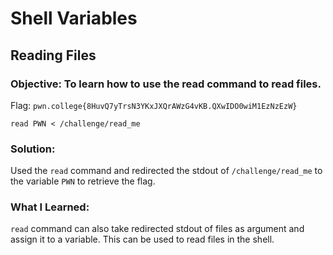 # Shell Variables
## Reading Files

### Objective: To learn how to use the read command to read files.

Flag: `pwn.college{8HuvQ7yTrsN3YKxJXQrAWzG4vKB.QXwIDO0wiM1EzNzEzW}`

```
read PWN < /challenge/read_me
```

### Solution:

Used the `read` command and redirected the stdout of `/challenge/read_me` to the variable `PWN` to retrieve the flag.

### What I Learned: 

`read` command can also take redirected stdout of files as argument and assign it to a variable. This can be used to read files in the shell.